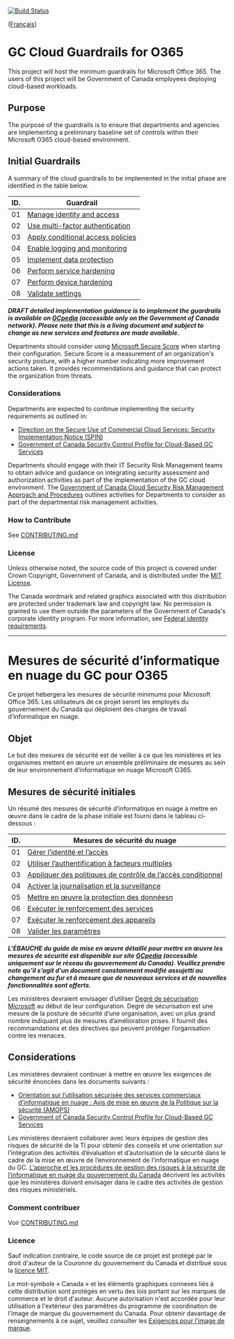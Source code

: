 [![Build Status](https://travis-ci.org/canada-ca/template-gabarit.svg?branch=master)](https://travis-ci.org/canada-ca/template-gabarit)

([Français](#gabarit-pour-dépôts-de-code-source-ouvert-du-gouvernement-du-canada))

# GC Cloud Guardrails for O365

This project will host the minimum guardrails for Microsoft Office 365. The users of this project will be Government of Canada employees deploying cloud-based workloads.

## Purpose

The purpose of the guardrails is to ensure that departments and agencies are implementing a preliminary baseline set of controls within their Microsoft O365 cloud-based environment.

## Initial Guardrails

A summary of the cloud guardrails to be implemented in the initial phase are identified in the table below.

| ID. | Guardrail |
| --- | --- |
| 01 | [Manage identity and access](EN/01_Manage-Identity-Access.md) |
| 02 | [Use multi-factor authentication](EN/02_Use-MFA.md) |
| 03 | [Apply conditional access policies](EN/03_Apply-Conditional-Access.md) |
| 04 | [Enable logging and monitoring](EN/04_Enable-Logging-and-Monitoring.md) |
| 05 | [Implement data protection](EN/05_Implement-Data-Protection.md) |
| 06 | [Perform service hardening](EN/06_Perform-Service-Hardening.md) |
| 07 | [Perform device hardening](EN/07_Perform-Device-Hardening.md) |
| 08 | [Validate settings](EN/08_Validate-Settings.md) |

**_DRAFT detailed implementation guidance is to implement the guardrails is available on [GCpedia](https://www.gcpedia.gc.ca/gcwiki/images/0/0b/Office_365_Security_Baseline_Configuration.xlsx) (accessible only on the Government of Canada network). Please note that this is a living document and subject to change as new services and features are made available._**

Departments should consider using [Microsoft Secure Score](https://docs.microsoft.com/en-us/microsoft-365/security/mtp/microsoft-secure-score?view=o365-worldwide) when starting their configuration. Secure Score is a measurement of an organization's security posture, with a higher number indicating more improvement actions taken. It provides recommendations and guidance that can protect the organization from threats.

### Considerations

Departments are expected to continue implementing the security requirements as outlined in:

* [Direction on the Secure Use of Commercial Cloud Services: Security Implementation Notice (SPIN)](https://www.canada.ca/en/government/system/digital-government/modern-emerging-technologies/direction-secure-use-commercial-cloud-services-spin.html)
* [Government of Canada Security Control Profile for Cloud-Based GC Services](https://www.canada.ca/en/government/system/digital-government/modern-emerging-technologies/cloud-services/government-canada-security-control-profile-cloud-based-it-services.html)

Departments should engage with their IT Security Risk Management teams to obtain advice and guidance on integrating security assessment and authorization activities as part of the implementation of the GC cloud environment. The [Government of Canada Cloud Security Risk Management Approach and Procedures](https://www.canada.ca/en/government/system/digital-government/modern-emerging-technologies/cloud-services/cloud-security-risk-management-approach-procedures.html) outlines activities for Departments to consider as part of the departmental risk management activities.

### How to Contribute

See [CONTRIBUTING.md](CONTRIBUTING.md)

### License

Unless otherwise noted, the source code of this project is covered under Crown Copyright, Government of Canada, and is distributed under the [MIT License](LICENSE).

The Canada wordmark and related graphics associated with this distribution are protected under trademark law and copyright law. No permission is granted to use them outside the parameters of the Government of Canada's corporate identity program. For more information, see [Federal identity requirements](https://www.canada.ca/en/treasury-board-secretariat/topics/government-communications/federal-identity-requirements.html).

______________________

<!-- markdownlint-disable MD024 MD025 -->
# Mesures de sécurité d’informatique en nuage du GC pour O365

Ce projet hébergera les mesures de sécurité minimums pour Microsoft Office 365. Les utilisateurs de ce projet seront les employés du gouvernement du Canada qui déploient des charges de travail d’informatique en nuage.

## Objet

Le but des mesures de sécurité est de veiller à ce que les ministères et les organismes mettent en œuvre un ensemble préliminaire de mesures au sein de leur environnement d’informatique en nuage Microsoft O365.

## Mesures de sécurité initiales

Un résumé des mesures de sécurité d’informatique en nuage à mettre en œuvre dans le cadre de la phase initiale est fourni dans le tableau ci-dessous :

| ID. | Mesures de sécurité du nuage |
| --- | --- |
| 01 | [Gérer l’identité et l’accès](FR/01_Gérer-l’identité-et-l’accès.md) |
| 02 | [Utiliser l’authentification à facteurs multiples](FR/02_Utiliser-AFM.md) |
| 03 | [Appliquer des politiques de contrôle de l’accès conditionnel](FR/03_Appliquer-des-politiques-d’accès-conditionnel.md) |
| 04 | [Activer la journalisation et la surveillance](FR/04_Activer-la-journalisation-et-la-surveillance.md) |
| 05 | [Mettre en œuvre la protection des donnéesn](FR/05_Mettre-en-œuvre-la-protection-des-données.md) |
| 06 | [Exécuter le renforcement des services](FR/06_Exécuter-le-renforcement-des-services.md) |
| 07 | [Exécuter le renforcement des appareils](FR/07_Exécuter-le-renforcement-des-appareils.md) |
| 08 | [Valider les paramètres](FR/08_Valider-les-paramètres.md) |

**_L’ÉBAUCHE du guide de mise en œuvre détaillé pour mettre en œuvre les mesures de sécurité est disponible sur site [GCpedia](https://www.gcpedia.gc.ca/gcwiki/images/0/0b/Office_365_Security_Baseline_Configuration.xlsx) (accessible uniquement sur le réseau du gouvernement du Canada). Veuillez prendre note qu’il s’agit d’un document constamment modifié assujetti au changement au fur et à mesure que de nouveaux services et de nouvelles fonctionnalités sont offerts._**

Les ministères devraient envisager d’utiliser [Degré de sécurisation Microsoft](https://docs.microsoft.com/fr-fr/microsoft-365/security/mtp/microsoft-secure-score?view=o365-worldwide) au début de leur configuration. Degré de sécurisation est une mesure de la posture de sécurité d’une organisation, avec un plus grand nombre indiquant plus de mesures d’amélioration prises. Il fournit des recommandations et des directives qui peuvent protéger l’organisation contre les menaces.

## Considerations

Les ministères devraient continuer à mettre en œuvre les exigences de sécurité énoncées dans les documents suivants :

* [Orientation sur l’utilisation sécurisée des services commerciaux d’informatique en nuage : Avis de mise en œuvre de la Politique sur la sécurité (AMOPS)](https://www.canada.ca/fr/gouvernement/systeme/gouvernement-numerique/technologiques-modernes-nouveaux/orientation-utilisation-securisee-services-commerciaux-informatique-nuage-amops.html)
* [Government of Canada Security Control Profile for Cloud-Based GC Services](https://www.canada.ca/fr/gouvernement/systeme/gouvernement-numerique/technologiques-modernes-nouveaux/services-informatique-nuage/profil-controle-securite-services-ti-fondes-information-nuage.html)

Les ministères devraient collaborer avec leurs équipes de gestion des risques de sécurité de la TI pour obtenir des conseils et une orientation sur l’intégration des activités d’évaluation et d’autorisation de la sécurité dans le cadre de la mise en œuvre de l’environnement de l’informatique en nuage du GC. [L’approche et les procédures de gestion des risques à la sécurité de l’informatique en nuage du gouvernement du Canada](https://www.canada.ca/fr/gouvernement/systeme/gouvernement-numerique/technologiques-modernes-nouveaux/services-informatique-nuage/approche-procedures-gestion-risques-securite-informatique-nuage.html) décrivent les activités que les ministères doivent envisager dans le cadre des activités de gestion des risques ministériels.

### Comment contribuer

Voir [CONTRIBUTING.md](CONTRIBUTING.md)

### Licence

Sauf indication contraire, le code source de ce projet est protégé par le droit d'auteur de la Couronne du gouvernement du Canada et distribué sous la [licence MIT](LICENSE).

Le mot-symbole « Canada » et les éléments graphiques connexes liés à cette distribution sont protégés en vertu des lois portant sur les marques de commerce et le droit d'auteur. Aucune autorisation n'est accordée pour leur utilisation à l'extérieur des paramètres du programme de coordination de l'image de marque du gouvernement du Canada. Pour obtenir davantage de renseignements à ce sujet, veuillez consulter les [Exigences pour l'image de marque](https://www.canada.ca/fr/secretariat-conseil-tresor/sujets/communications-gouvernementales/exigences-image-marque.html).
